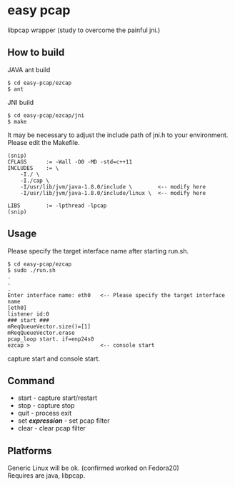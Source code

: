 easy pcap
===============

libpcap wrapper (study to overcome the painful jni.) 


How to build
--------
JAVA ant build

	$ cd easy-pcap/ezcap
	$ ant

JNI build

	$ cd easy-pcap/ezcap/jni
	$ make

It may be necessary to adjust the include path of jni.h to your environment.  
Please edit the Makefile.

	(snip)
	CFLAGS      := -Wall -O0 -MD -std=c++11
	INCLUDES    := \
		-I./ \
		-I./cap \
		-I/usr/lib/jvm/java-1.8.0/include \        <-- modify here
		-I/usr/lib/jvm/java-1.8.0/include/linux \  <-- modify here
	
	LIBS        := -lpthread -lpcap
	(snip)

Usage
--------
Please specify the target interface name after starting run.sh.

	$ cd easy-pcap/ezcap
	$ sudo ./run.sh
	.
	.
	.
	Enter interface name: eth0   <-- Please specify the target interface name
	[eth0]
	listener id:0
	### start ###
	mReqQueueVector.size()=[1]
	mReqQueueVector.erase
	pcap_loop start. if=enp24s0
	ezcap >                      <-- console start

capture start and console start.

Command
------------
* start - capture start/restart
* stop - capture stop
* quit - process exit
* set ***expression*** - set pcap filter
* clear - clear pcap filter

Platforms
------------
Generic Linux will be ok. (confirmed worked on Fedora20)  
Requires are java, libpcap.
